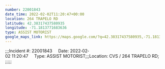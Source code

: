 ```yaml
---
number: 22001843
date_time: 2022-02-02T11:20:47+00:00
location: 264 TRAPELO RD
latitude: 42.38317437580935
longitude: -71.1813771683636
type: ASSIST MOTORIST
google_maps_link: https://maps.google.com/?q=42.38317437580935,-71.1813771683636
---
```


;;;Incident #: 22001843     Date: 2022‐02‐02 11:20:47     Type: ASSIST MOTORIST;;;Location: CVS / 264 TRAPELO RD;;;;;;
